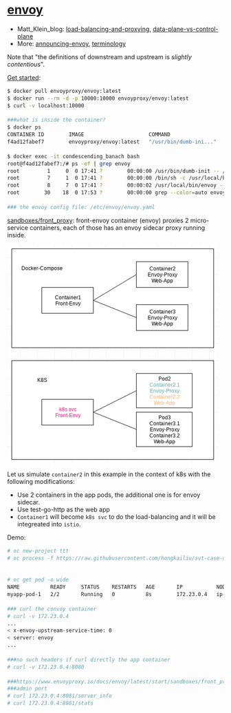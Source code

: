 # [envoy](https://www.envoyproxy.io/)

* Matt_Klein_blog: [load-balancing-and-proxying](https://blog.envoyproxy.io/introduction-to-modern-network-load-balancing-and-proxying-a57f6ff80236),
    [data-plane-vs-control-plane](https://blog.envoyproxy.io/service-mesh-data-plane-vs-control-plane-2774e720f7fc)
* More: [announcing-envoy](https://eng.lyft.com/announcing-envoy-c-l7-proxy-and-communication-bus-92520b6c8191),
    [terminology](https://www.envoyproxy.io/docs/envoy/latest/intro/arch_overview/terminology)
    
Note that "the definitions of downstream and upstream is _slightly contentious_".

[Get started](https://www.envoyproxy.io/docs/envoy/latest/start/start):

```bash
$ docker pull envoyproxy/envoy:latest
$ docker run --rm -d -p 10000:10000 envoyproxy/envoy:latest
$ curl -v localhost:10000

###what is inside the container?
$ docker ps
CONTAINER ID        IMAGE                     COMMAND                  CREATED             STATUS              PORTS                      NAMES
f4ad12fabef7        envoyproxy/envoy:latest   "/usr/bin/dumb-ini..."   10 minutes ago      Up 10 minutes       0.0.0.0:10000->10000/tcp   condescending_banach

$ docker exec -it condescending_banach bash
root@f4ad12fabef7:/# ps -ef | grep envoy
root         1     0  0 17:41 ?        00:00:00 /usr/bin/dumb-init -- /bin/sh -c /usr/local/bin/envoy --v2-config-only -l $loglevel -c /etc/envoy/envoy.yaml
root         7     1  0 17:41 ?        00:00:00 /bin/sh -c /usr/local/bin/envoy --v2-config-only -l $loglevel -c /etc/envoy/envoy.yaml
root         8     7  0 17:41 ?        00:00:02 /usr/local/bin/envoy --v2-config-only -l info -c /etc/envoy/envoy.yaml
root        30    18  0 17:53 ?        00:00:00 grep --color=auto envoy

### the envoy config file: /etc/envoy/envoy.yaml

```

[sandboxes/front_proxy](https://www.envoyproxy.io/docs/envoy/latest/start/sandboxes/front_proxy):
front-envoy container (envoy) proxies 2 micro-service containers, each of those
has an envoy sidecar proxy running inside.

![](../images/envoy.1.png)

Let us simulate `container2` in this example in the context of k8s with the following modifications:
* Use 2 containers in the app pods, the additional one is for envoy sidecar.
* Use test-go-http as the web app
* `Container1` will become `k8s svc` to do the load-balancing and it will be integreated into `istio`.

Demo:

```bash
# oc new-project ttt
# oc process -f https://raw.githubusercontent.com/hongkailiu/svt-case-doc/master/files/envoy/hello/template_test_envoy.yaml | oc create -f -


# oc get pod -o wide
NAME          READY     STATUS    RESTARTS   AGE       IP           NODE                                          NOMINATED NODE
myapp-pod-1   2/2       Running   0          8s        172.23.0.4   ip-172-31-53-147.us-west-2.compute.internal   <none>

### curl the convoy container
# curl -v 172.23.0.4
...
< x-envoy-upstream-service-time: 0
< server: envoy
... 

###no such headers if curl directly the app container
# curl -v 172.23.0.4:8080

###https://www.envoyproxy.io/docs/envoy/latest/start/sandboxes/front_proxy
###admin port
# curl 172.23.0.4:8081/server_info
# curl 172.23.0.4:8081/stats

```

